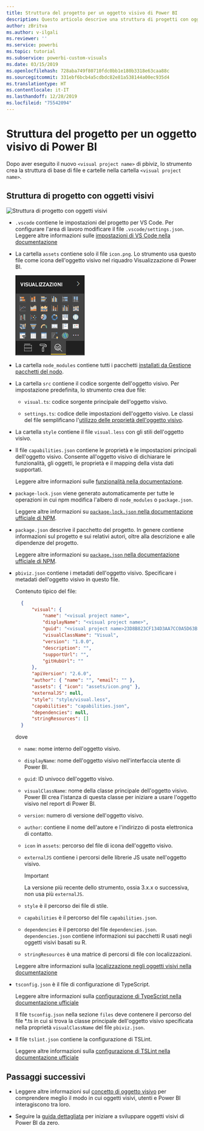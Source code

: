 ```yaml
---
title: Struttura del progetto per un oggetto visivo di Power BI
description: Questo articolo descrive una struttura di progetti con oggetti visivi
author: zBritva
ms.author: v-ilgali
ms.reviewer: ''
ms.service: powerbi
ms.topic: tutorial
ms.subservice: powerbi-custom-visuals
ms.date: 03/15/2019
ms.openlocfilehash: 728aba749f80710fdc0bb1e180b3318e63caa88c
ms.sourcegitcommit: 331ebf6bcb4a5cdbdc82e81a538144a00ec935d4
ms.translationtype: HT
ms.contentlocale: it-IT
ms.lasthandoff: 12/28/2019
ms.locfileid: "75542094"
---
```

# <a name="power-bi-visual-project-structure"></a>Struttura del progetto per un oggetto visivo di Power BI

Dopo aver eseguito il nuovo `<visual project name>` di pbiviz, lo strumento crea la struttura di base di file e cartelle nella cartella `<visual project name>`.

## <a name="visual-project-structure"></a>Struttura di progetto con oggetti visivi

![Struttura di progetto con oggetti visivi](./media/visual-project-structure.png)

* `.vscode` contiene le impostazioni del progetto per VS Code. Per configurare l'area di lavoro modificare il file `.vscode/settings.json`. Leggere altre informazioni sulle [impostazioni di VS Code nella documentazione](https://code.visualstudio.com/docs/getstarted/settings)

* La cartella `assets` contiene solo il file `icon.png`. Lo strumento usa questo file come icona dell'oggetto visivo nel riquadro Visualizzazione di Power BI.

    ![Riquadro Visualizzazione](./media/visualization-pane-analytics-tab.png)

* La cartella `node_modules` contiene tutti i pacchetti [installati da Gestione pacchetti del nodo](https://docs.npmjs.com/files/folders.html).

* La cartella `src` contiene il codice sorgente dell'oggetto visivo. Per impostazione predefinita, lo strumento crea due file:

  * `visual.ts`: codice sorgente principale dell'oggetto visivo.

  * `settings.ts`: codice delle impostazioni dell'oggetto visivo. Le classi del file semplificano l'[utilizzo delle proprietà dell'oggetto visivo](./objects-properties.md#properties).

* La cartella `style` contiene il file `visual.less` con gli stili dell'oggetto visivo.

* Il file `capabilities.json` contiene le proprietà e le impostazioni principali dell'oggetto visivo. Consente all'oggetto visivo di dichiarare le funzionalità, gli oggetti, le proprietà e il mapping della vista dati supportati.

    Leggere altre informazioni sulle [funzionalità nella documentazione](./capabilities.md).

* `package-lock.json` viene generato automaticamente per tutte le operazioni in cui npm modifica l'albero di `node_modules` o `package.json`.

    Leggere altre informazioni su [`package-lock.json` nella documentazione ufficiale di NPM](https://docs.npmjs.com/files/package-lock.json).

* `package.json` descrive il pacchetto del progetto. In genere contiene informazioni sul progetto e sui relativi autori, oltre alla descrizione e alle dipendenze del progetto.

    Leggere altre informazioni su [`package.json` nella documentazione ufficiale di NPM](https://docs.npmjs.com/files/package.json.html).

* `pbiviz.json` contiene i metadati dell'oggetto visivo. Specificare i metadati dell'oggetto visivo in questo file.

    Contenuto tipico del file:

  ```json
    {
        "visual": {
            "name": "<visual project name>",
            "displayName": "<visual project name>",
            "guid": "<visual project name>23D8B823CF134D3AA7CC0A5D63B20B7F",
            "visualClassName": "Visual",
            "version": "1.0.0",
            "description": "",
            "supportUrl": "",
            "gitHubUrl": ""
        },
        "apiVersion": "2.6.0",
        "author": { "name": "", "email": "" },
        "assets": { "icon": "assets/icon.png" },
        "externalJS": null,
        "style": "style/visual.less",
        "capabilities": "capabilities.json",
        "dependencies": null,
        "stringResources": []
    }
  ```

    dove

  * `name`: nome interno dell'oggetto visivo.

  * `displayName`: nome dell'oggetto visivo nell'interfaccia utente di Power BI.

  * `guid`: ID univoco dell'oggetto visivo.

  * `visualClassName`: nome della classe principale dell'oggetto visivo. Power BI crea l'istanza di questa classe per iniziare a usare l'oggetto visivo nel report di Power BI.

  * `version`: numero di versione dell'oggetto visivo.

  * `author`: contiene il nome dell'autore e l'indirizzo di posta elettronica di contatto.

  * `icon` in `assets`: percorso del file di icona dell'oggetto visivo.

  * `externalJS` contiene i percorsi delle librerie JS usate nell'oggetto visivo.

    > [!IMPORTANT]
    > La versione più recente dello strumento, ossia 3.x.x o successiva, non usa più `externalJS`.

  * `style` è il percorso dei file di stile.

  * `capabilities` è il percorso del file `capabilities.json`.

  * `dependencies` è il percorso del file `dependencies.json`. `dependencies.json` contiene informazioni sui pacchetti R usati negli oggetti visivi basati su R.

  * `stringResources` è una matrice di percorsi di file con localizzazioni.

  Leggere altre informazioni sulla [localizzazione negli oggetti visivi nella documentazione](./localization.md)

* `tsconfig.json` è il file di configurazione di TypeScript.

    Leggere altre informazioni sulla [configurazione di TypeScript nella documentazione ufficiale](https://www.typescriptlang.org/docs/handbook/tsconfig-json.html)

    Il file `tsconfig.json` nella sezione `files` deve contenere il percorso del file *.ts in cui si trova la classe principale dell'oggetto visivo specificata nella proprietà `visualClassName` del file `pbiviz.json`.

* Il file `tslint.json` contiene la configurazione di TSLint.

    Leggere altre informazioni sulla [configurazione di TSLint nella documentazione ufficiale](https://palantir.github.io/tslint/usage/configuration/)

## <a name="next-steps"></a>Passaggi successivi

* Leggere altre informazioni sul [concetto di oggetto visivo](./power-bi-visuals-concept.md) per comprendere meglio il modo in cui oggetti visivi, utenti e Power BI interagiscono tra loro.

* Seguire la [guida dettagliata](./custom-visual-develop-tutorial.md) per iniziare a sviluppare oggetti visivi di Power BI da zero.
